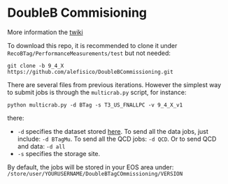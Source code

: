 # DoubleB Commisioning 

More information the [twiki](https://twiki.cern.ch/twiki/bin/viewauth/CMS/DoubleBTagCommissioning)

To download this repo, it is recommended to clone it under `RecoBTag/PerformanceMeasurements/test` but not needed:
~~~
git clone -b 9_4_X https://github.com/alefisico/DoubleBCommissioning.git
~~~

There are several files from previous iterations. However the simplest way to submit jobs is through the `multicrab.py` script, for instance:
~~~
python multicrab.py -d BTag -s T3_US_FNALLPC -v 9_4_X_v1
~~~
there: 
 * `-d` specifies the dataset stored [here](https://github.com/alefisico/DoubleBCommissioning/blob/9_4_X/multicrab.py#L54-L65). To send all the data jobs, just include: `-d BTagMu`. To send all the QCD jobs: `-d QCD`. Or to send QCD and data: `-d all`
 * `-s` specifies the storage site.

By default, the jobs will be stored in your EOS area under: `/store/user/YOURUSERNAME/DoubleBTagCOmmissioning/VERSION`

